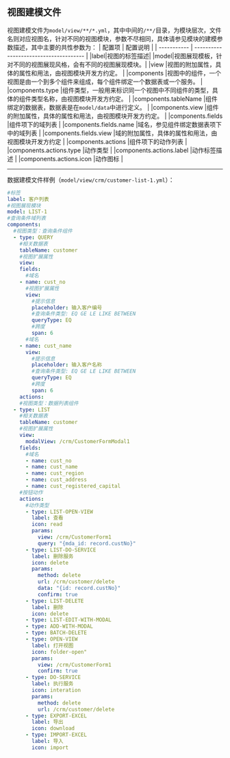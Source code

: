## 视图建模文件

视图建模文件为`model/view/**/*.yml`，其中中间的`/**/`目录，为模块层次，文件名则对应视图名，针对不同的视图模块，参数不尽相同，具体请参见模块的建模参数描述，其中主要的共性参数为：
| 配置项      | 配置说明                               |
| ----------- | -------------------------------------- |
|label|视图的标签描述|
|model|视图展现模板，针对不同的视图展现风格，会有不同的视图展现模块。|
|view |视图的附加属性，具体的属性和用法，由视图模块开发方约定。 |
|components |视图中的组件，一个视图是由一个到多个组件来组成，每个组件绑定一个数据表或一个服务。 |
|components.type |组件类型，一般用来标识同一个视图中不同组件的类型，具体的组件类型名称，由视图模块开发方约定。 |
|components.tableName |组件绑定的数据表，数据表是在`model/data`中进行定义。 |
|components.view |组件的附加属性，具体的属性和用法，由视图模块开发方约定。 |
|components.fields |组件项下的域列表 |
|components.fields.name |域名，参见组件绑定数据表项下中的域列表 |
|components.fields.view |域的附加属性，具体的属性和用法，由视图模块开发方约定 |
|components.actions |组件项下的动作列表 |
|components.actions.type |动作类型 |
|components.actions.label |动作标签描述 |
|components.actions.icon |动作图标 |

------

数据建模文件样例（`model/view/crm/customer-list-1.yml`）：

```yaml
#标签
label: 客户列表
#视图展现模块
model: LIST-1
#查询条件域列表
components:
  #视图类型：查询条件组件
  - type: QUERY
    #相关数据表
    tableName: customer
    #视图扩展属性
    view:
    fields:
      #域名
    - name: cust_no
      #视图扩展属性
      view:
        #提示信息
        placeholder: 输入客户编号
        #查询条件类型: EQ GE LE LIKE BETWEEN
        queryType: EQ
        #跨度
        span: 6
      #域名
    - name: cust_name
      view:
        #提示信息
        placeholder: 输入客户名称
        #查询条件类型: EQ GE LE LIKE BETWEEN
        queryType: EQ
        #跨度
        span: 6
    actions:
    #视图类型：数据列表组件
  - type: LIST
    #相关数据表
    tableName: customer
    #视图扩展属性
    view:
      modalView: /crm/CustomerFormModal1
    fields:
      #域名
      - name: cust_no
      - name: cust_name
      - name: cust_region
      - name: cust_address
      - name: cust_registered_capital
    #按钮动作
    actions:
      #动作类型
      - type: LIST-OPEN-VIEW
        label: 查看
        icon: read
        params:
          view: /crm/CustomerForm1
          query: "{mda_id: record.custNo}"
      - type: LIST-DO-SERVICE
        label: 删除服务
        icon: delete
        params:
          method: delete
          url: /crm/customer/delete
          data: "{id: record.custNo}"
          confirm: true
      - type: LIST-DELETE
        label: 删除
        icon: delete
      - type: LIST-EDIT-WITH-MODAL
      - type: ADD-WITH-MODAL
      - type: BATCH-DELETE
      - type: OPEN-VIEW
        label: 打开视图
        icon: folder-open"
        params:
          view: /crm/CustomerForm1
          confirm: true
      - type: DO-SERVICE
        label: 执行服务
        icon: interation
        params:
          method: delete
          url: /crm/customer/delete
      - type: EXPORT-EXCEL
        label: 导出
        icon: download
      - type: IMPORT-EXCEL
        label: 导入
        icon: import
```
